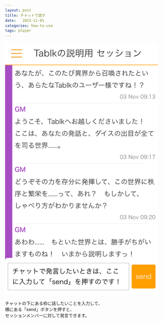 ```yaml
---
layout: post
title: チャットで話す
date:   2015-11-01
categories: how-to-use
tags: player
---
```


![](/assets/how-to-use/post-at-session-page/01.png)

チャットの下にある枠に話したいことを入力して、  
横にある「send」ボタンを押すと、  
セッションメンバーに対して発言できます。
